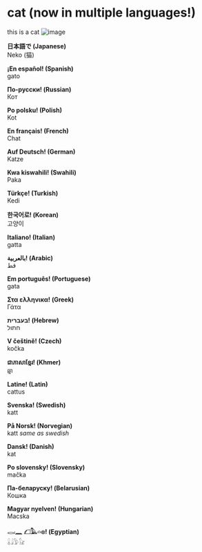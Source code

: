 # cat (now in multiple languages!)

this is a cat
![image](https://user-images.githubusercontent.com/83192247/126928121-cd86fba2-d1ee-480d-a8d3-07f0920ca70b.png)

**日本語で (Japanese)**  
Neko (猫)

**¡En español! (Spanish)**  
gato

**По-русски! (Russian)**  
Кот

**Po polsku! (Polish)**  
Kot

**En français! (French)**  
Chat

**Auf Deutsch! (German)**  
Katze

**Kwa kiswahili! (Swahili)**  
Paka

**Türkçe! (Turkish)**  
Kedi

**한국어로! (Korean)**  
고양이

**Italiano! (Italian)**  
gatta

**بالعربية! (Arabic)**  
قط

**Em português! (Portuguese)**  
gata

**Στα ελληνικα! (Greek)**   
Γάτα

**בעברית! (Hebrew)**   
חתול

**V češtině! (Czech)**   
kočka

**ជាភាសាខ្មែរ! (Khmer)**   
ឆ្មា

**Latine! (Latin)**  
cattus

**Svenska! (Swedish)**  
katt

**På Norsk! (Norvegian)**   
katt *same as swedish*

**Dansk! (Danish)**  
kat

**Po slovensky! (Slovensky)**  
mačka

**Па-беларуску! (Belarusian)**   
Кошка

**Magyar nyelven! (Hungarian)**  
Macska

**𓂋𓏺𓈖 𓆎𓅓𓏏𓊖! (Egyptian)**  
𓏇𓇍𓅱𓃠
